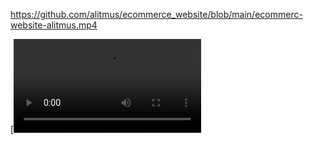 https://github.com/alitmus/ecommerce_website/blob/main/ecommerc-website-alitmus.mp4

[![asciicast](https://github.com/alitmus/ecommerce_website/blob/main/ecommerc-website-alitmus.mp4
)
